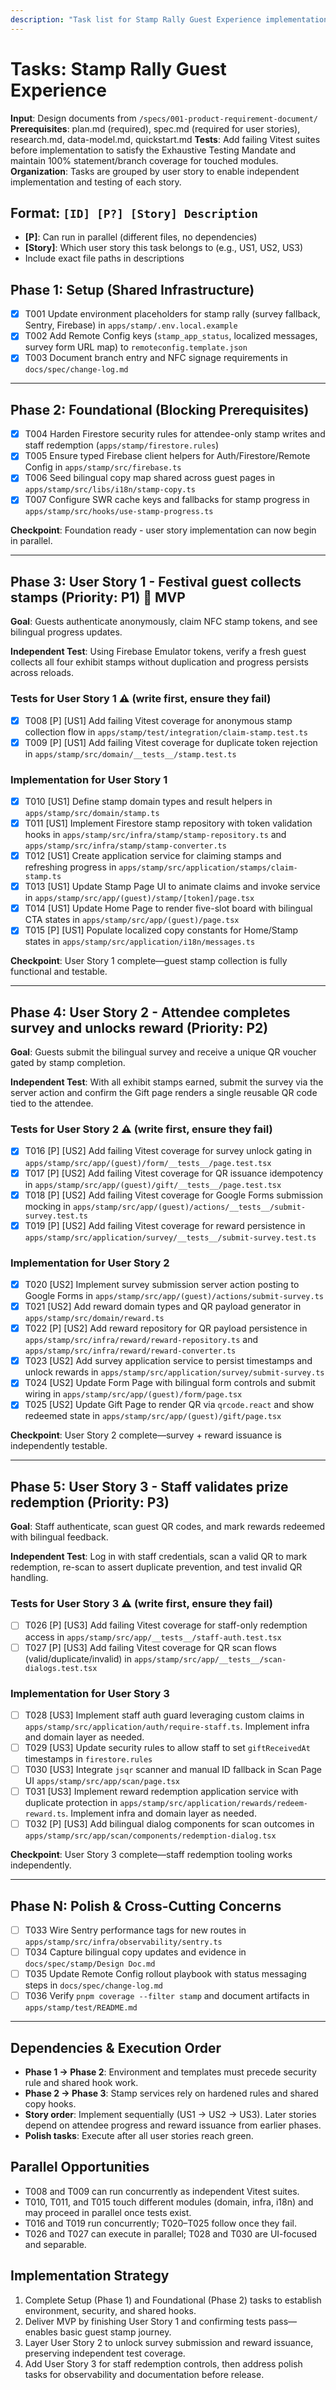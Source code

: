 ```yaml
---
description: "Task list for Stamp Rally Guest Experience implementation"
---
```


# Tasks: Stamp Rally Guest Experience

**Input**: Design documents from `/specs/001-product-requirement-document/`
**Prerequisites**: plan.md (required), spec.md (required for user stories), research.md, data-model.md, quickstart.md
**Tests**: Add failing Vitest suites before implementation to satisfy the Exhaustive Testing Mandate and maintain 100% statement/branch coverage for touched modules.
**Organization**: Tasks are grouped by user story to enable independent implementation and testing of each story.

## Format: `[ID] [P?] [Story] Description`
- **[P]**: Can run in parallel (different files, no dependencies)
- **[Story]**: Which user story this task belongs to (e.g., US1, US2, US3)
- Include exact file paths in descriptions

## Phase 1: Setup (Shared Infrastructure)

- [X] T001 Update environment placeholders for stamp rally (survey fallback, Sentry, Firebase) in `apps/stamp/.env.local.example`
- [X] T002 Add Remote Config keys (`stamp_app_status`, localized messages, survey form URL map) to `remoteconfig.template.json`
- [X] T003 Document branch entry and NFC signage requirements in `docs/spec/change-log.md`

---

## Phase 2: Foundational (Blocking Prerequisites)

- [X] T004 Harden Firestore security rules for attendee-only stamp writes and staff redemption (`apps/stamp/firestore.rules`)
- [X] T005 Ensure typed Firebase client helpers for Auth/Firestore/Remote Config in `apps/stamp/src/firebase.ts`
- [X] T006 Seed bilingual copy map shared across guest pages in `apps/stamp/src/libs/i18n/stamp-copy.ts`
- [X] T007 Configure SWR cache keys and fallbacks for stamp progress in `apps/stamp/src/hooks/use-stamp-progress.ts`

**Checkpoint**: Foundation ready - user story implementation can now begin in parallel.

---

## Phase 3: User Story 1 - Festival guest collects stamps (Priority: P1) 🎯 MVP

**Goal**: Guests authenticate anonymously, claim NFC stamp tokens, and see bilingual progress updates.

**Independent Test**: Using Firebase Emulator tokens, verify a fresh guest collects all four exhibit stamps without duplication and progress persists across reloads.

### Tests for User Story 1 ⚠️ (write first, ensure they fail)

 - [X] T008 [P] [US1] Add failing Vitest coverage for anonymous stamp collection flow in `apps/stamp/test/integration/claim-stamp.test.ts`
 - [X] T009 [P] [US1] Add failing Vitest coverage for duplicate token rejection in `apps/stamp/src/domain/__tests__/stamp.test.ts`

### Implementation for User Story 1

- [X] T010 [US1] Define stamp domain types and result helpers in `apps/stamp/src/domain/stamp.ts`
- [X] T011 [US1] Implement Firestore stamp repository with token validation hooks in `apps/stamp/src/infra/stamp/stamp-repository.ts` and `apps/stamp/src/infra/stamp/stamp-converter.ts`
- [X] T012 [US1] Create application service for claiming stamps and refreshing progress in `apps/stamp/src/application/stamps/claim-stamp.ts`
- [X] T013 [US1] Update Stamp Page UI to animate claims and invoke service in `apps/stamp/src/app/(guest)/stamp/[token]/page.tsx`
- [X] T014 [US1] Update Home Page to render five-slot board with bilingual CTA states in `apps/stamp/src/app/(guest)/page.tsx`
- [X] T015 [P] [US1] Populate localized copy constants for Home/Stamp states in `apps/stamp/src/application/i18n/messages.ts`

**Checkpoint**: User Story 1 complete—guest stamp collection is fully functional and testable.

---

## Phase 4: User Story 2 - Attendee completes survey and unlocks reward (Priority: P2)

**Goal**: Guests submit the bilingual survey and receive a unique QR voucher gated by stamp completion.

**Independent Test**: With all exhibit stamps earned, submit the survey via the server action and confirm the Gift page renders a single reusable QR code tied to the attendee.

### Tests for User Story 2 ⚠️ (write first, ensure they fail)

- [X] T016 [P] [US2] Add failing Vitest coverage for survey unlock gating in `apps/stamp/src/app/(guest)/form/__tests__/page.test.tsx`
- [X] T017 [P] [US2] Add failing Vitest coverage for QR issuance idempotency in `apps/stamp/src/app/(guest)/gift/__tests__/page.test.tsx`
- [X] T018 [P] [US2] Add failing Vitest coverage for Google Forms submission mocking in `apps/stamp/src/app/(guest)/actions/__tests__/submit-survey.test.ts`
- [X] T019 [P] [US2] Add failing Vitest coverage for reward persistence in `apps/stamp/src/application/survey/__tests__/submit-survey.test.ts`

### Implementation for User Story 2

- [X] T020 [US2] Implement survey submission server action posting to Google Forms in `apps/stamp/src/app/(guest)/actions/submit-survey.ts`
- [X] T021 [US2] Add reward domain types and QR payload generator in `apps/stamp/src/domain/reward.ts`
- [X] T022 [P] [US2] Add reward repository for QR payload persistence in `apps/stamp/src/infra/reward/reward-repository.ts` and `apps/stamp/src/infra/reward/reward-converter.ts`
- [X] T023 [US2] Add survey application service to persist timestamps and unlock rewards in `apps/stamp/src/application/survey/submit-survey.ts`
- [X] T024 [US2] Update Form Page with bilingual form controls and submit wiring in `apps/stamp/src/app/(guest)/form/page.tsx`
- [X] T025 [US2] Update Gift Page to render QR via `qrcode.react` and show redeemed state in `apps/stamp/src/app/(guest)/gift/page.tsx`

**Checkpoint**: User Story 2 complete—survey + reward issuance is independently testable.

---

## Phase 5: User Story 3 - Staff validates prize redemption (Priority: P3)

**Goal**: Staff authenticate, scan guest QR codes, and mark rewards redeemed with bilingual feedback.

**Independent Test**: Log in with staff credentials, scan a valid QR to mark redemption, re-scan to assert duplicate prevention, and test invalid QR handling.

### Tests for User Story 3 ⚠️ (write first, ensure they fail)

- [ ] T026 [P] [US3] Add failing Vitest coverage for staff-only redemption access in `apps/stamp/src/app/__tests__/staff-auth.test.tsx`
- [ ] T027 [P] [US3] Add failing Vitest coverage for QR scan flows (valid/duplicate/invalid) in `apps/stamp/src/app/__tests__/scan-dialogs.test.tsx`

### Implementation for User Story 3

- [ ] T028 [US3] Implement staff auth guard leveraging custom claims in `apps/stamp/src/application/auth/require-staff.ts`. Implement infra and domain layer as needed.
- [ ] T029 [US3] Update security rules to allow staff to set `giftReceivedAt` timestamps in `firestore.rules`
- [ ] T030 [US3] Integrate `jsqr` scanner and manual ID fallback in Scan Page UI `apps/stamp/src/app/scan/page.tsx`
- [ ] T031 [US3] Implement reward redemption application service with duplicate protection in `apps/stamp/src/application/rewards/redeem-reward.ts`. Implement infra and domain layer as needed.
- [ ] T032 [P] [US3] Add bilingual dialog components for scan outcomes in `apps/stamp/src/app/scan/components/redemption-dialog.tsx`

**Checkpoint**: User Story 3 complete—staff redemption tooling works independently.

---

## Phase N: Polish & Cross-Cutting Concerns

- [ ] T033 Wire Sentry performance tags for new routes in `apps/stamp/src/infra/observability/sentry.ts`
- [ ] T034 Capture bilingual copy updates and evidence in `docs/spec/stamp/Design Doc.md`
- [ ] T035 Update Remote Config rollout playbook with status messaging steps in `docs/spec/change-log.md`
- [ ] T036 Verify `pnpm coverage --filter stamp` and document artifacts in `apps/stamp/test/README.md`

---

## Dependencies & Execution Order

- **Phase 1 → Phase 2**: Environment and templates must precede security rule and shared hook work.
- **Phase 2 → Phase 3**: Stamp services rely on hardened rules and shared copy hooks.
- **Story order**: Implement sequentially (US1 → US2 → US3). Later stories depend on attendee progress and reward issuance from earlier phases.
- **Polish tasks**: Execute after all user stories reach green.

## Parallel Opportunities

- T008 and T009 can run concurrently as independent Vitest suites.
- T010, T011, and T015 touch different modules (domain, infra, i18n) and may proceed in parallel once tests exist.
- T016 and T019 run concurrently; T020–T025 follow once they fail.
- T026 and T027 can execute in parallel; T028 and T030 are UI-focused and separable.

## Implementation Strategy

1. Complete Setup (Phase 1) and Foundational (Phase 2) tasks to establish environment, security, and shared hooks.
2. Deliver MVP by finishing User Story 1 and confirming tests pass—enables basic guest stamp journey.
3. Layer User Story 2 to unlock survey submission and reward issuance, preserving independent test coverage.
4. Add User Story 3 for staff redemption controls, then address polish tasks for observability and documentation before release.
